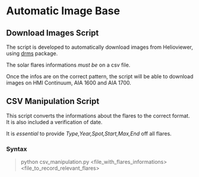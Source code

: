 # Automatic Image Base

## Download Images Script
The script is developed to automatically download images from Helioviewer, using [drms](https://docs.sunpy.org/projects/drms/en/latest/intro.html) package. 

The solar flares informations *must be* on a csv file.

Once the infos are on the correct pattern, the script will be able to download images on HMI Continuum, AIA 1600 and AIA 1700.

## CSV Manipulation Script 
This script converts the informations about the flares to the correct format. It is also included a verification of date. 

It is *essential* to provide *Type,Year,Spot,Start,Max,End* off all flares. 

### Syntax 
> python csv_manipulation.py <file_with_flares_informations> <file_to_record_relevant_flares>
